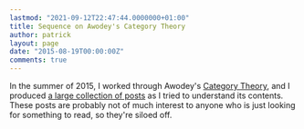 ```yaml
---
lastmod: "2021-09-12T22:47:44.0000000+01:00"
title: Sequence on Awodey's Category Theory
author: patrick
layout: page
date: "2015-08-19T00:00:00Z"
comments: true
---
```


In the summer of 2015, I worked through Awodey's [Category Theory][book], and I produced [a large collection of posts][posts] as I tried to understand its contents.
These posts are probably not of much interest to anyone who is just looking for something to read, so they're siloed off.

[book]: https://global.oup.com/ukhe/product/category-theory-9780199237180
[posts]: /awodey
